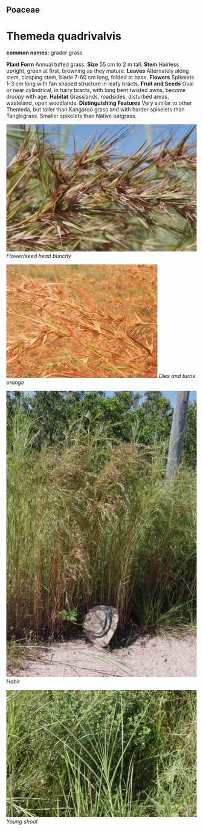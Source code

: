 ## Poaceae
# Themeda quadrivalvis
**common names:** grader grass

**Plant Form** Annual tufted grass. **Size** 55 cm to 2 m tall. **Stem** Hairless upright, green at first, browning as they mature. **Leaves** Alternately along stem, clasping stem, blade 7-60 cm long, folded at base. **Flowers** Spikelets 1-3 cm long with fan shaped structure in leafy bracts. **Fruit and Seeds** Oval or near cylindrical, in hairy bracts, with long bent twisted awns, become droopy with age. **Habitat** Grasslands, roadsides, disturbed areas, wasteland, open woodlands. **Distinguishing Features** Very similar to other Themeda, but taller than Kangaroo grass and with harder spikelets than Tanglegrass. Smaller spikelets than Native oatgrass.


![Flower/seed head bunchy](5078_IMGP8491.jpg)
   *Flower/seed head bunchy* 

![Dies and turns orange](7706_DSCF0889.jpg)
   *Dies and turns orange* 

![Habit](5079_IMGP8490.jpg)
   *Habit* 

![Young shoot](6302_IMGP8502.jpg)
   *Young shoot* 

